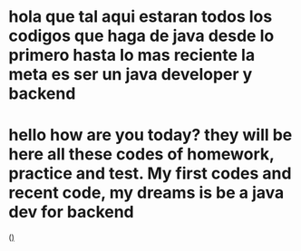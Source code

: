 # hola que tal aqui estaran todos los codigos que haga  de java  desde lo primero hasta lo mas reciente  la meta es ser un java developer y backend
# hello how  are you today?  they  will be here all these codes of homework, practice and test. My first codes and recent code, my dreams is be a java dev for  backend 

  ([)](https://copilot.microsoft.com/images/create/java-programming-language-animated-image/1-66984795ef2543a4be9e4620893c353d?id=E4vYNGKRFlBlrn71AXb2vw%3d%3d&view=detailv2&idpp=genimg&idpclose=1&thId=OIG1.sWYHkkyKk_NOxgebWnDg&FORM=SYDBIC) 
